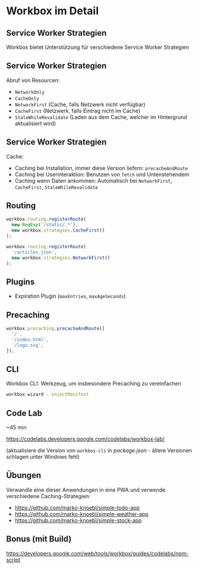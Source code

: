 # Workbox im Detail

## Service Worker Strategien

Workbox bietet Unterstützung für verschiedene Service Worker Strategien

## Service Worker Strategien

Abruf von Resourcen:

- `NetworkOnly`
- `CacheOnly`
- `NetworkFirst` (Cache, falls Netzwerk nicht verfügbar)
- `CacheFirst` (Netzwerk, falls Eintrag nicht im Cache)
- `StaleWhileRevalidate` (Laden aus dem Cache, welcher im Hintergrund aktualisiert wird)

## Service Worker Strategien

Cache:

- Caching bei Installation, immer diese Version liefern: `precacheAndRoute`
- Caching bei Userinteraktion: Benutzen von `fetch` und Untenstehendem
- Caching wenn Daten ankommen: Automatisch bei `NetworkFirst`, `CacheFirst`, `StaleWhileRevalidate`

## Routing

```js
workbox.routing.registerRoute(
  new RegExp('/static/.*'),
  new workbox.strategies.CacheFirst()
);

workbox.routing.registerRoute(
  '/articles.json',
  new workbox.strategies.NetworkFirst()
);
```

## Plugins

- Expiration Plugin (`maxEntries`, `maxAgeSeconds`)

## Precaching

```js
workbox.precaching.precacheAndRoute([
  '/',
  '/index.html',
  '/logo.svg',
]);
```

## CLI

Workbox CLI: Werkzeug, um insbesondere Precaching zu vereinfachen

```bash
workbox wizard --injectManifest
```

## Code Lab

~45 min

https://codelabs.developers.google.com/codelabs/workbox-lab/

(aktualisiere die Version von `workbox-cli` in _package.json_ - ältere Versionen schlagen unter Windows fehl)

## Übungen

Verwandle eine dieser Anwendungen in eine PWA und verwende verschiedene Caching-Strategien:

- https://github.com/marko-knoebl/simple-todo-app
- https://github.com/marko-knoebl/simple-weather-app
- https://github.com/marko-knoebl/simple-stock-app

## Bonus (mit Build)

https://developers.google.com/web/tools/workbox/guides/codelabs/npm-script
